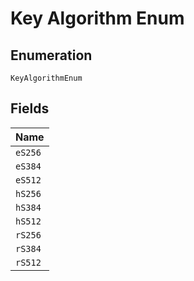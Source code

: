 
# Key Algorithm Enum

## Enumeration

`KeyAlgorithmEnum`

## Fields

| Name |
|  --- |
| `eS256` |
| `eS384` |
| `eS512` |
| `hS256` |
| `hS384` |
| `hS512` |
| `rS256` |
| `rS384` |
| `rS512` |

